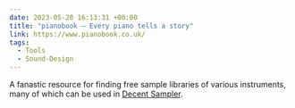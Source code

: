 ```yaml
---
date: 2023-05-20 16:13:31 +00:00
title: "pianobook – Every piano tells a story"
link: https://www.pianobook.co.uk/
tags:
  - Tools
  - Sound-Design
---
```


A fanastic resource for finding free sample libraries of various instruments, many of which can be used in [Decent Sampler](https://www.decentsamples.com/product/decent-sampler-plugin/).
